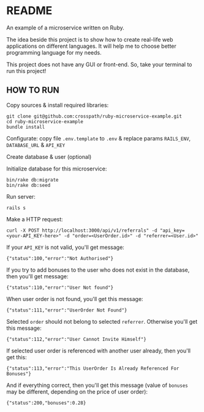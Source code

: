 # README

An example of a microservice written on Ruby.

The idea beside this project is to show how to create real-life web applications on different languages. It will help me to choose better programming language for my needs.

This project does not have any GUI or front-end. So, take your terminal to run this project!

## HOW TO RUN

Copy sources & install required libraries:

```
git clone git@github.com:crosspath/ruby-microservice-example.git
cd ruby-microservice-example
bundle install
```

Configurate: copy file `.env.template` to `.env` & replace params `RAILS_ENV`, `DATABASE_URL` & `API_KEY`

Create database & user (optional)

Initialize database for this microservice:

```
bin/rake db:migrate
bin/rake db:seed
```

Run server:

```
rails s
```

Make a HTTP request:

```
curl -X POST http://localhost:3000/api/v1/referrals" -d "api_key=<your-API_KEY-here>" -d "order=<UserOrder.id>" -d "referrer=<User.id>"
```

If your `API_KEY` is not valid, you'll get message:

    {"status":100,"error":"Not Authorised"}

If you try to add bonuses to the user who does not exist in the database, then you'll get message:

    {"status":110,"error":"User Not found"}

When user order is not found, you'll get this message:

    {"status":111,"error":"UserOrder Not Found"}

Selected `order` should not belong to selected `referrer`. Otherwise you'll get this message:

    {"status":112,"error":"User Cannot Invite Himself"}

If selected user order is referenced with another user already, then you'll get this:

    {"status":113,"error":"This UserOrder Is Already Referenced For Bonuses"}

And if everything correct, then you'll get this message (value of `bonuses` may be different, depending on the price of user order):

    {"status":200,"bonuses":0.28}
